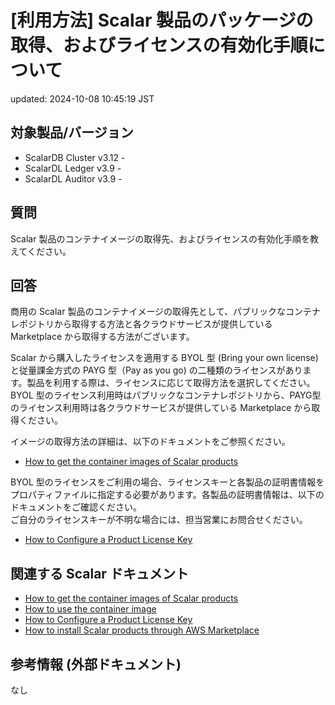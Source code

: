 # [利用方法] Scalar 製品のパッケージの取得、およびライセンスの有効化手順について

updated: 2024-10-08 10:45:19 JST

## 対象製品/バージョン

-   ScalarDB Cluster v3.12 -
-   ScalarDL Ledger v3.9 -
-   ScalarDL Auditor v3.9 -

## 質問

Scalar
製品のコンテナイメージの取得先、およびライセンスの有効化手順を教えてください。

## 回答

商用の Scalar
製品のコンテナイメージの取得先として、パブリックなコンテナレポジトリから取得する方法と各クラウドサービスが提供している
Marketplace から取得する方法がございます。

Scalar から購入したライセンスを適用する BYOL 型 (Bring your own license)
と従量課金方式の PAYG 型（Pay as you go)
の二種類のライセンスがあります。製品を利用する際は、ライセンスに応じて取得方法を選択してください。BYOL
型のライセンス利用時はパブリックなコンテナレポジトリから、PAYG型のライセンス利用時は各クラウドサービスが提供している
Marketplace から取得ください。

イメージの取得方法の詳細は、以下のドキュメントをご参照ください。

-   [How to get the container images of Scalar
    products](https://scalardb.scalar-labs.com/docs/latest/scalar-kubernetes/HowToGetContainerImages?containers=container-images)

BYOL
型のライセンスをご利用の場合、ライセンスキーと各製品の証明書情報をプロパティファイルに指定する必要があります。各製品の証明書情報は、以下のドキュメントをご確認ください。  
ご自分のライセンスキーが不明な場合には、担当営業にお問合せください。

-   [How to Configure a Product License
    Key](https://scalardb.scalar-labs.com/docs/latest/scalar-licensing/)

## 関連する Scalar ドキュメント

-   [How to get the container images of Scalar
    products](https://scalardb.scalar-labs.com/docs/latest/scalar-kubernetes/HowToGetContainerImages?containers=container-images)
-   [How to use the container
    image](https://scalardb.scalar-labs.com/docs/latest/scalar-kubernetes/HowToUseContainerImages)
-   [How to Configure a Product License
    Key](https://scalardb.scalar-labs.com/docs/latest/scalar-licensing/)
-   [How to install Scalar products through AWS
    Marketplace](https://scalardb.scalar-labs.com/docs/latest/scalar-kubernetes/AwsMarketplaceGuide)

## 参考情報 (外部ドキュメント)

なし
